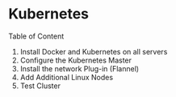 # Kubernetes

Table of Content

1. Install Docker and Kubernetes on all servers
2. Configure the Kubernetes Master
3. Install the network Plug-in (Flannel)
4. Add Additional Linux Nodes
5. Test Cluster
